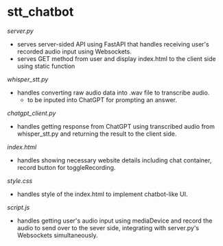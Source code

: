 # stt_chatbot

*server.py*
- serves server-sided API using FastAPI that handles receiving user's recorded audio input using Websockets.
- serves GET method from user and display index.html to the client side using static function

*whisper_stt.py*
- handles converting raw audio data into .wav file to transcribe audio.
  - to be inputed into ChatGPT for prompting an answer.

*chatgpt_client.py*
- handles getting response from ChatGPT using transcribed audio from whisper_stt.py and returning the result to the client side.

*index.html*
- handles showing necessary website details including chat container, record button for toggleRecording.

*style.css*
- handles style of the index.html to implement chatbot-like UI.

*script.js*
- handles getting user's audio input using mediaDevice and record the audio to send over to the sever side, integrating with server.py's Websockets simultaneously.
